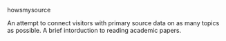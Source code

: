 howsmysource

An attempt to connect visitors with primary source data on as many topics as possible. A brief intorduction to reading academic papers. 
